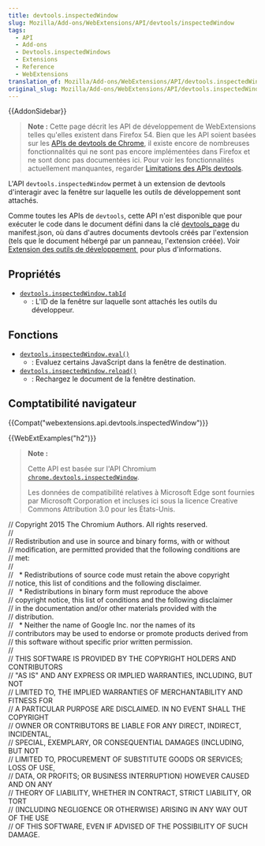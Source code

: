 ```yaml
---
title: devtools.inspectedWindow
slug: Mozilla/Add-ons/WebExtensions/API/devtools/inspectedWindow
tags:
  - API
  - Add-ons
  - Devtools.inspectedWindows
  - Extensions
  - Reference
  - WebExtensions
translation_of: Mozilla/Add-ons/WebExtensions/API/devtools.inspectedWindow
original_slug: Mozilla/Add-ons/WebExtensions/API/devtools.inspectedWindow
---
```

{{AddonSidebar}}

> **Note :** Cette page décrit les API de développement de WebExtensions telles qu'elles existent dans Firefox 54. Bien que les API soient basées sur les [APIs de devtools de Chrome](https://developer.chrome.com/extensions/devtools), il existe encore de nombreuses fonctionnalités qui ne sont pas encore implémentées dans Firefox et ne sont donc pas documentées ici. Pour voir les fonctionnalités actuellement manquantes, regarder  [Limitations des APIs devtools](/fr/Add-ons/WebExtensions/Using_the_devtools_APIs#Limitations_of_the_devtools_APIs).

L'API `devtools.inspectedWindow` permet à un extension de devtools d'interagir avec la fenêtre sur laquelle les outils de développement sont attachés.

Comme toutes les APIs de `devtools`, cette API n'est disponible que pour exécuter le code dans le document défini dans la clé [devtools_page](/fr/Add-ons/WebExtensions/manifest.json/devtools_page) du manifest.json, où dans d'autres documents devtools créés par l'extension (tels que le document hébergé par un panneau, l'extension créée). Voir [Extension des outils de développement ](/fr/Add-ons/WebExtensions/Extending_the_developer_tools) pour plus d'informations.

## Propriétés

- [`devtools.inspectedWindow.tabId`](/fr/Add-ons/WebExtensions/API/devtools.inspectedWindow/tabId)
  - : L'ID de la fenêtre sur laquelle sont attachés les outils du développeur.

## Fonctions

- [`devtools.inspectedWindow.eval()`](/fr/Add-ons/WebExtensions/API/devtools.inspectedWindow/eval)
  - : Evaluez certains JavaScript dans la fenêtre de destination.
- [`devtools.inspectedWindow.reload()`](/fr/Add-ons/WebExtensions/API/devtools.inspectedWindow/reload)
  - : Rechargez le document de la fenêtre destination.

## Comptatibilité navigateur

{{Compat("webextensions.api.devtools.inspectedWindow")}}

{{WebExtExamples("h2")}}

> **Note :**
>
> Cette API est basée sur l'API Chromium [`chrome.devtools.inspectedWindow`](https://developer.chrome.com/extensions/devtools_inspectedWindow).
>
> Les données de compatibilité relatives à Microsoft Edge sont fournies par Microsoft Corporation et incluses ici sous la licence Creative Commons Attribution 3.0 pour les États-Unis.

<div class="hidden"><p>// Copyright 2015 The Chromium Authors. All rights reserved.<br>//<br>// Redistribution and use in source and binary forms, with or without<br>// modification, are permitted provided that the following conditions are<br>// met:<br>//<br>//    * Redistributions of source code must retain the above copyright<br>// notice, this list of conditions and the following disclaimer.<br>//    * Redistributions in binary form must reproduce the above<br>// copyright notice, this list of conditions and the following disclaimer<br>// in the documentation and/or other materials provided with the<br>// distribution.<br>//    * Neither the name of Google Inc. nor the names of its<br>// contributors may be used to endorse or promote products derived from<br>// this software without specific prior written permission.<br>//<br>// THIS SOFTWARE IS PROVIDED BY THE COPYRIGHT HOLDERS AND CONTRIBUTORS<br>// "AS IS" AND ANY EXPRESS OR IMPLIED WARRANTIES, INCLUDING, BUT NOT<br>// LIMITED TO, THE IMPLIED WARRANTIES OF MERCHANTABILITY AND FITNESS FOR<br>// A PARTICULAR PURPOSE ARE DISCLAIMED. IN NO EVENT SHALL THE COPYRIGHT<br>// OWNER OR CONTRIBUTORS BE LIABLE FOR ANY DIRECT, INDIRECT, INCIDENTAL,<br>// SPECIAL, EXEMPLARY, OR CONSEQUENTIAL DAMAGES (INCLUDING, BUT NOT<br>// LIMITED TO, PROCUREMENT OF SUBSTITUTE GOODS OR SERVICES; LOSS OF USE,<br>// DATA, OR PROFITS; OR BUSINESS INTERRUPTION) HOWEVER CAUSED AND ON ANY<br>// THEORY OF LIABILITY, WHETHER IN CONTRACT, STRICT LIABILITY, OR TORT<br>// (INCLUDING NEGLIGENCE OR OTHERWISE) ARISING IN ANY WAY OUT OF THE USE<br>// OF THIS SOFTWARE, EVEN IF ADVISED OF THE POSSIBILITY OF SUCH DAMAGE.</p></div>
